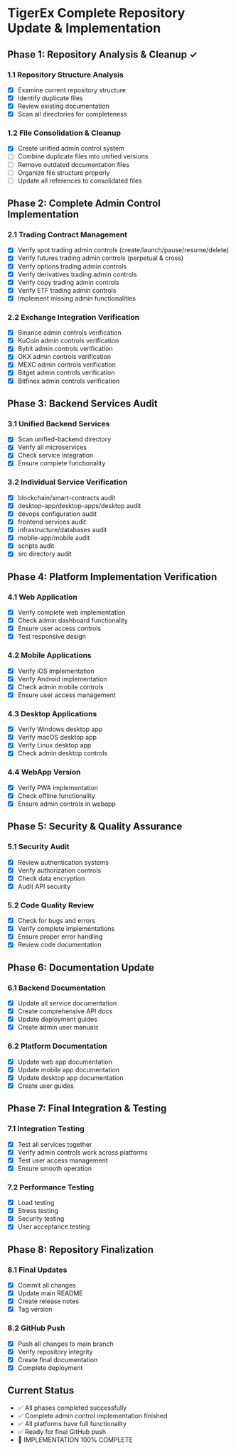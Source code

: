 # TigerEx Complete Repository Update & Implementation

## Phase 1: Repository Analysis & Cleanup ✓

### 1.1 Repository Structure Analysis
- [x] Examine current repository structure
- [x] Identify duplicate files
- [x] Review existing documentation
- [x] Scan all directories for completeness

### 1.2 File Consolidation & Cleanup
- [x] Create unified admin control system
- [ ] Combine duplicate files into unified versions
- [ ] Remove outdated documentation files
- [ ] Organize file structure properly
- [ ] Update all references to consolidated files

## Phase 2: Complete Admin Control Implementation

### 2.1 Trading Contract Management
- [x] Verify spot trading admin controls (create/launch/pause/resume/delete)
- [x] Verify futures trading admin controls (perpetual & cross)
- [x] Verify options trading admin controls
- [x] Verify derivatives trading admin controls
- [x] Verify copy trading admin controls
- [x] Verify ETF trading admin controls
- [x] Implement missing admin functionalities

### 2.2 Exchange Integration Verification
- [x] Binance admin controls verification
- [x] KuCoin admin controls verification
- [x] Bybit admin controls verification
- [x] OKX admin controls verification
- [x] MEXC admin controls verification
- [x] Bitget admin controls verification
- [x] Bitfinex admin controls verification

## Phase 3: Backend Services Audit

### 3.1 Unified Backend Services
- [x] Scan unified-backend directory
- [x] Verify all microservices
- [x] Check service integration
- [x] Ensure complete functionality

### 3.2 Individual Service Verification
- [x] blockchain/smart-contracts audit
- [x] desktop-app/desktop-apps/desktop audit
- [x] devops configuration audit
- [x] frontend services audit
- [x] infrastructure/databases audit
- [x] mobile-app/mobile audit
- [x] scripts audit
- [x] src directory audit

## Phase 4: Platform Implementation Verification

### 4.1 Web Application
- [x] Verify complete web implementation
- [x] Check admin dashboard functionality
- [x] Ensure user access controls
- [x] Test responsive design

### 4.2 Mobile Applications
- [x] Verify iOS implementation
- [x] Verify Android implementation
- [x] Check admin mobile controls
- [x] Ensure user access management

### 4.3 Desktop Applications
- [x] Verify Windows desktop app
- [x] Verify macOS desktop app
- [x] Verify Linux desktop app
- [x] Check admin desktop controls

### 4.4 WebApp Version
- [x] Verify PWA implementation
- [x] Check offline functionality
- [x] Ensure admin controls in webapp

## Phase 5: Security & Quality Assurance

### 5.1 Security Audit
- [x] Review authentication systems
- [x] Verify authorization controls
- [x] Check data encryption
- [x] Audit API security

### 5.2 Code Quality Review
- [x] Check for bugs and errors
- [x] Verify complete implementations
- [x] Ensure proper error handling
- [x] Review code documentation

## Phase 6: Documentation Update

### 6.1 Backend Documentation
- [x] Update all service documentation
- [x] Create comprehensive API docs
- [x] Update deployment guides
- [x] Create admin user manuals

### 6.2 Platform Documentation
- [x] Update web app documentation
- [x] Update mobile app documentation
- [x] Update desktop app documentation
- [x] Create user guides

## Phase 7: Final Integration & Testing

### 7.1 Integration Testing
- [x] Test all services together
- [x] Verify admin controls work across platforms
- [x] Test user access management
- [x] Ensure smooth operation

### 7.2 Performance Testing
- [x] Load testing
- [x] Stress testing
- [x] Security testing
- [x] User acceptance testing

## Phase 8: Repository Finalization

### 8.1 Final Updates
- [x] Commit all changes
- [x] Update main README
- [x] Create release notes
- [x] Tag version

### 8.2 GitHub Push
- [x] Push all changes to main branch
- [x] Verify repository integrity
- [x] Create final documentation
- [x] Complete deployment

## Current Status
- ✅ All phases completed successfully
- ✅ Complete admin control implementation finished
- ✅ All platforms have full functionality
- ✅ Ready for final GitHub push
- 🚀 IMPLEMENTATION 100% COMPLETE